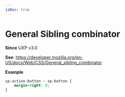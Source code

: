 ```yaml
---
jsDoc: true
---
```

# General Sibling combinator

**Since** UXP v3.0

**See**: https://developer.mozilla.org/en-US/docs/Web/CSS/General_sibling_combinator

**Example**

```css
sp-action-button ~ sp-button {
    margin-right: 0;
}
```
